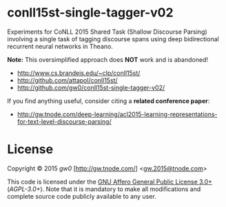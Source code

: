 conll15st-single-tagger-v02
===========================

Experiments for CoNLL 2015 Shared Task (Shallow Discourse Parsing) involving a single task of tagging discourse spans using deep bidirectional recurrent neural networks in Theano.

**Note:** This oversimplified approach does **NOT** work and is abandoned!

- <http://www.cs.brandeis.edu/~clp/conll15st/>
- <http://github.com/attapol/conll15st/>
- <http://github.com/gw0/conll15st-single-tagger-v02/>

If you find anything useful, consider citing a **related conference paper**:

- <http://gw.tnode.com/deep-learning/acl2015-learning-representations-for-text-level-discourse-parsing/>


License
=======

Copyright &copy; 2015 *gw0* [<http://gw.tnode.com/>] &lt;<gw.2015@tnode.com>&gt;

This code is licensed under the [GNU Affero General Public License 3.0+](LICENSE_AGPL-3.0.txt) (*AGPL-3.0+*). Note that it is mandatory to make all modifications and complete source code publicly available to any user.
